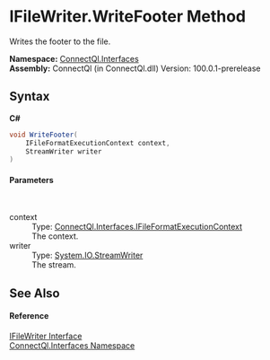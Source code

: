 # IFileWriter.WriteFooter Method 
 

Writes the footer to the file.

**Namespace:**&nbsp;<a href="N_ConnectQl_Interfaces">ConnectQl.Interfaces</a><br />**Assembly:**&nbsp;ConnectQl (in ConnectQl.dll) Version: 100.0.1-prerelease

## Syntax

**C#**<br />
``` C#
void WriteFooter(
	IFileFormatExecutionContext context,
	StreamWriter writer
)
```


#### Parameters
&nbsp;<dl><dt>context</dt><dd>Type: <a href="T_ConnectQl_Interfaces_IFileFormatExecutionContext">ConnectQl.Interfaces.IFileFormatExecutionContext</a><br />The context.</dd><dt>writer</dt><dd>Type: <a href="http://msdn2.microsoft.com/en-us/library/3ssew6tk" target="_blank">System.IO.StreamWriter</a><br />The stream.</dd></dl>

## See Also


#### Reference
<a href="T_ConnectQl_Interfaces_IFileWriter">IFileWriter Interface</a><br /><a href="N_ConnectQl_Interfaces">ConnectQl.Interfaces Namespace</a><br />